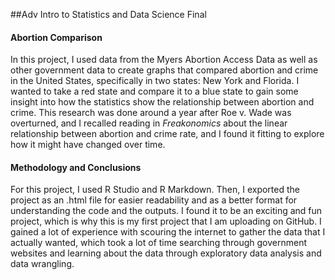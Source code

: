##Adv Intro to Statistics and Data Science Final
#### Abortion Comparison
In this project, I used data from the Myers Abortion Access Data as well as other government data to create graphs that compared abortion and crime in the United States, specifically in two states: New York and Florida. I wanted to take a red state and compare it to a blue state to gain some insight into how the statistics show the relationship between abortion and crime. This research was done around a year after Roe v. Wade was overturned, and I recalled reading in _Freakonomics_ about the linear relationship between abortion and crime rate, and I found it fitting to explore how it might have changed over time.

#### Methodology and Conclusions
For this project, I used R Studio and R Markdown. Then, I exported the project as an .html file for easier readability and as a better format for understanding the code and the outputs. I found it to be an exciting and fun project, which is why this is my first project that I am uploading on GitHub. I gained a lot of experience with scouring the internet to gather the data that I actually wanted, which took a lot of time searching through government websites and learning about the data through exploratory data analysis and data wrangling. 
